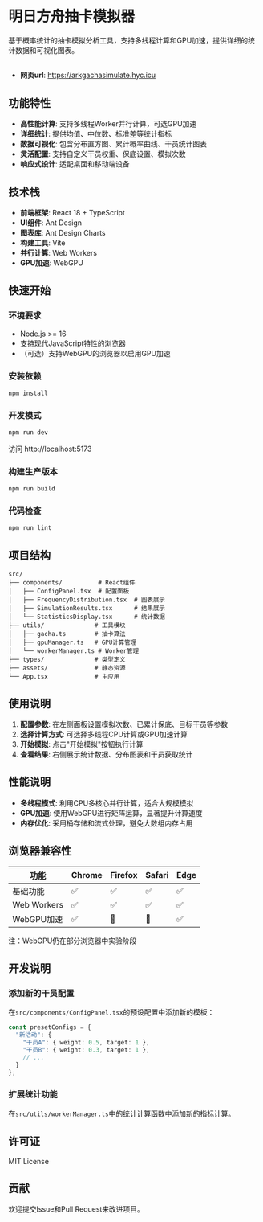 # 明日方舟抽卡模拟器

基于概率统计的抽卡模拟分析工具，支持多线程计算和GPU加速，提供详细的统计数据和可视化图表。

## 
- **网页url**: <https://arkgachasimulate.hyc.icu>

## 功能特性

- **高性能计算**: 支持多线程Worker并行计算，可选GPU加速
- **详细统计**: 提供均值、中位数、标准差等统计指标
- **数据可视化**: 包含分布直方图、累计概率曲线、干员统计图表
- **灵活配置**: 支持自定义干员权重、保底设置、模拟次数
- **响应式设计**: 适配桌面和移动端设备

## 技术栈

- **前端框架**: React 18 + TypeScript
- **UI组件**: Ant Design
- **图表库**: Ant Design Charts
- **构建工具**: Vite
- **并行计算**: Web Workers
- **GPU加速**: WebGPU

## 快速开始

### 环境要求

- Node.js >= 16
- 支持现代JavaScript特性的浏览器
- （可选）支持WebGPU的浏览器以启用GPU加速

### 安装依赖

```bash
npm install
```

### 开发模式

```bash
npm run dev
```

访问 http://localhost:5173

### 构建生产版本

```bash
npm run build
```

### 代码检查

```bash
npm run lint
```

## 项目结构

```
src/
├── components/          # React组件
│   ├── ConfigPanel.tsx  # 配置面板
│   ├── FrequencyDistribution.tsx  # 图表展示
│   ├── SimulationResults.tsx      # 结果展示
│   └── StatisticsDisplay.tsx      # 统计数据
├── utils/              # 工具模块
│   ├── gacha.ts        # 抽卡算法
│   ├── gpuManager.ts   # GPU计算管理
│   └── workerManager.ts # Worker管理
├── types/              # 类型定义
├── assets/             # 静态资源
└── App.tsx             # 主应用
```

## 使用说明

1. **配置参数**: 在左侧面板设置模拟次数、已累计保底、目标干员等参数
2. **选择计算方式**: 可选择多线程CPU计算或GPU加速计算
3. **开始模拟**: 点击"开始模拟"按钮执行计算
4. **查看结果**: 右侧展示统计数据、分布图表和干员获取统计

## 性能说明

- **多线程模式**: 利用CPU多核心并行计算，适合大规模模拟
- **GPU加速**: 使用WebGPU进行矩阵运算，显著提升计算速度
- **内存优化**: 采用桶存储和流式处理，避免大数组内存占用

## 浏览器兼容性

| 功能 | Chrome | Firefox | Safari | Edge |
|------|--------|---------|---------|------|
| 基础功能 | ✅ | ✅ | ✅ | ✅ |
| Web Workers | ✅ | ✅ | ✅ | ✅ |
| WebGPU加速 | ✅ | 🚧 | 🚧 | ✅ |

注：WebGPU仍在部分浏览器中实验阶段

## 开发说明

### 添加新的干员配置

在`src/components/ConfigPanel.tsx`的预设配置中添加新的模板：

```typescript
const presetConfigs = {
  "新活动": {
    "干员A": { weight: 0.5, target: 1 },
    "干员B": { weight: 0.3, target: 1 },
    // ...
  }
};
```

### 扩展统计功能

在`src/utils/workerManager.ts`中的统计计算函数中添加新的指标计算。

## 许可证

MIT License

## 贡献

欢迎提交Issue和Pull Request来改进项目。
